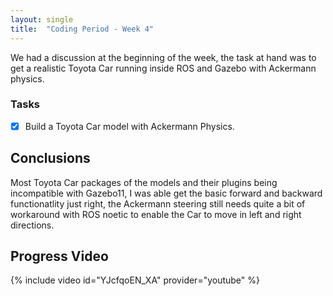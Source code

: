 ```yaml
---
layout: single
title:  "Coding Period - Week 4"
---
```


We had a discussion at the beginning of the week, the task at hand was to get a realistic Toyota Car running inside ROS and Gazebo with Ackermann physics.

### Tasks
- [x] Build a Toyota Car model with Ackermann Physics.


## Conclusions
Most Toyota Car packages of the models and their plugins being incompatible with Gazebo11, I was able get the basic forward and backward functionatlity just right, the Ackermann steering still needs quite a bit of workaround with ROS noetic to enable the Car to move in left and right directions.

## Progress Video

{% include video id="YJcfqoEN_XA" provider="youtube" %}